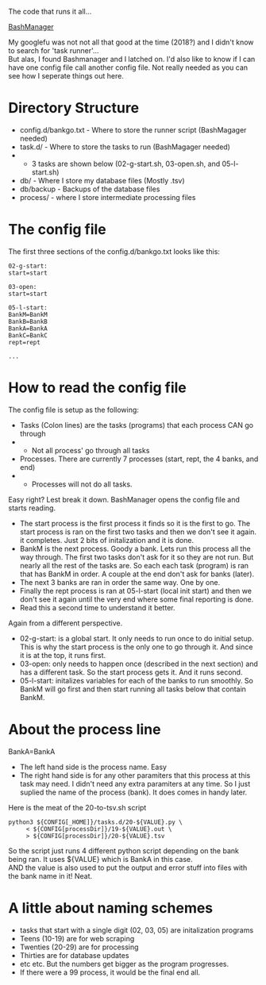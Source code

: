 The code that runs it all...

[BashManager](https://github.com/lingtalfi/bashmanager)


My googlefu was not not all that good at the time (2018?) and I didn't know to search for 'task runner'...  
But alas, I found Bashmanager and I latched on.
I'd also like to know if I can have one config file call another config file.  Not really needed as you can see how I seperate things out here.

# Directory Structure
* config.d/bankgo.txt - Where to store the runner script (BashMagager needed)
* task.d/ - Where to store the tasks to run (BashMagager needed)
* * 3 tasks are shown below (02-g-start.sh, 03-open.sh, and 05-l-start.sh)
* db/ - Where I store my database files (Mostly .tsv)
* db/backup - Backups of the database files
* process/ - where I store intermediate processing files

# The config file
The first three sections of the config.d/bankgo.txt looks like this:
```
02-g-start:
start=start

03-open:
start=start

05-l-start:
BankM=BankM
BankB=BankB
BankA=BankA
BankC=BankC
rept=rept

...
```
# How to read the config file
The config file is setup as the following:
* Tasks (Colon lines) are the tasks (programs) that each process CAN go through
* * Not all process' go through all tasks
* Processes.  There are currently 7 processes (start, rept, the 4 banks, and end)
* * Processes will not do all tasks.  

Easy right?  Lest break it down.  BashManager opens the config file and starts reading.  
* The start process is the first process it finds so it is the first to go.  The start process is ran on the first two tasks and then we don't see it again.  it completes.  Just 2 bits of initalization and it is done.
* BankM is the next process.  Goody a bank.  Lets run this process all the way through.  The first two tasks don't ask for it so they are not run.  But nearly all the rest of the tasks are.  So each each task (program) is ran that has BankM in order.  A couple at the end don't ask for banks (later).
* The next 3 banks are ran in order the same way.  One by one.
* Finally the rept process is ran at 05-l-start (local init start) and then we don't see it again until the very end where some final reporting is done.
* Read this a second time to understand it better.

Again from a different perspective.
* 02-g-start: is a global start.  It only needs to run once to do initial setup.  This is why the start process is the only one to go through it.  And since it is at the top, it runs first.
* 03-open: only needs to happen once (described in the next section) and has a different task.  So the start process gets it.  And it runs second.
* 05-l-start: initalizes variables for each of the banks to run smoothly.  So BankM will go first and then start running all tasks below that contain BankM.

# About the process line
BankA=BankA
* The left hand side is the process name.  Easy
* The right hand side is for any other paramiters that this process at this task may need.  I didn't need any extra paramiters at any time.  So I just suplied the name of the process (bank).  It does comes in handy later.

Here is the meat of the 20-to-tsv.sh script
```
python3 ${CONFIG[_HOME]}/tasks.d/20-${VALUE}.py \
	 < ${CONFIG[processDir]}/19-${VALUE}.out \
	 > ${CONFIG[processDir]}/20-${VALUE}.tsv
```
So the script just runs 4 different python script depending on the bank being ran.  It uses ${VALUE} which is BankA in this case.  
AND the value is also used to put the output and error stuff into files with the bank name in it!  Neat.

# A little about naming schemes
* tasks that start with a single digit (02, 03, 05) are initalization programs
* Teens (10-19) are for web scraping
* Twenties (20-29) are for processing
* Thirties are for database updates
* etc etc.  But the numbers get bigger as the program progresses.
* If there were a 99 process, it would be the final end all.

